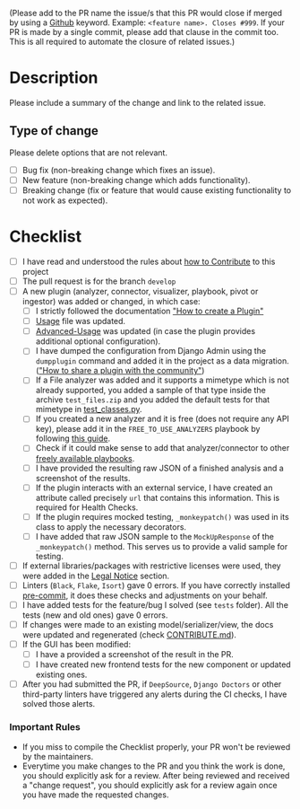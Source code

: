 (Please add to the PR name the issue/s that this PR would close if merged by using a [Github](https://docs.github.com/en/issues/tracking-your-work-with-issues/linking-a-pull-request-to-an-issue) keyword. Example: `<feature name>. Closes #999`. If your PR is made by a single commit, please add that clause in the commit too. This is all required to automate the closure of related issues.)

# Description

Please include a summary of the change and link to the related issue.

## Type of change

Please delete options that are not relevant.

- [ ] Bug fix (non-breaking change which fixes an issue).
- [ ] New feature (non-breaking change which adds functionality).
- [ ] Breaking change (fix or feature that would cause existing functionality to not work as expected).

# Checklist

- [ ] I have read and understood the rules about [how to Contribute](https://khulnasoft.github.io/ThreatMatrix-docs/ThreatMatrix/contribute/) to this project
- [ ] The pull request is for the branch `develop`
- [ ] A new plugin (analyzer, connector, visualizer, playbook, pivot or ingestor) was added or changed, in which case:
    - [ ] I strictly followed the documentation ["How to create a Plugin"](https://khulnasoft.github.io/docs/ThreatMatrix/contribute/#how-to-add-a-new-plugin)
    - [ ] [Usage](https://github.com/khulnasoft/docs/blob/main/docs/ThreatMatrix/usage.md) file was updated.
    - [ ] [Advanced-Usage](https://github.com/khulnasoft/docs/blob/main/docs/ThreatMatrix/advanced_usage.md) was updated (in case the plugin provides additional optional configuration).
    - [ ] I have dumped the configuration from Django Admin using the `dumpplugin` command and added it in the project as a data migration. (["How to share a plugin with the community"](https://khulnasoft.github.io/docs/ThreatMatrix/contribute/#how-to-share-your-plugin-with-the-community))
    - [ ] If a File analyzer was added and it supports a mimetype which is not already supported, you added a sample of that type inside the archive `test_files.zip` and you added the default tests for that mimetype in [test_classes.py](https://github.com/khulnasoft/ThreatMatrix/blob/master/tests/api_app/analyzers_manager/test_classes.py).
    - [ ] If you created a new analyzer and it is free (does not require any API key), please add it in the `FREE_TO_USE_ANALYZERS` playbook by following [this guide](https://khulnasoft.github.io/docs/ThreatMatrix/contribute/#how-to-modify-a-plugin).
    - [ ] Check if it could make sense to add that analyzer/connector to other [freely available playbooks](https://khulnasoft.github.io/docs/ThreatMatrix/usage/#list-of-pre-built-playbooks).
    - [ ] I have provided the resulting raw JSON of a finished analysis and a screenshot of the results.
    - [ ] If the plugin interacts with an external service, I have created an attribute called precisely `url` that contains this information. This is required for Health Checks. 
    - [ ] If the plugin requires mocked testing, `_monkeypatch()` was used in its class to apply the necessary decorators.
    - [ ] I have added that raw JSON sample to the `MockUpResponse` of the `_monkeypatch()` method. This serves us to provide a valid sample for testing.
- [ ] If external libraries/packages with restrictive licenses were used, they were added in the [Legal Notice](https://github.com/certego/ThreatMatrix/blob/master/.github/legal_notice.md) section.
- [ ] Linters (`Black`, `Flake`, `Isort`) gave 0 errors. If you have correctly installed [pre-commit](https://khulnasoft.github.io/ThreatMatrix-docs/ThreatMatrix/contribute/#how-to-start-setup-project-and-development-instance), it does these checks and adjustments on your behalf.
- [ ] I have added tests for the feature/bug I solved (see `tests` folder). All the tests (new and old ones) gave 0 errors.
- [ ] If changes were made to an existing model/serializer/view, the docs were updated and regenerated (check [CONTRIBUTE.md](https://github.com/khulnasoft/ThreatMatrix/blob/master/docs/source/Contribute.md)).
- [ ] If the GUI has been modified:
    - [ ] I have a provided a screenshot of the result in the PR.
    - [ ] I have created new frontend tests for the new component or updated existing ones.
- [ ] After you had submitted the PR, if `DeepSource`, `Django Doctors` or other third-party linters have triggered any alerts during the CI checks, I have solved those alerts.

### Important Rules
- If you miss to compile the Checklist properly, your PR won't be reviewed by the maintainers.
- Everytime you make changes to the PR and you think the work is done, you should explicitly ask for a review. After being reviewed and received a "change request", you should explicitly ask for a review again once you have made the requested changes.